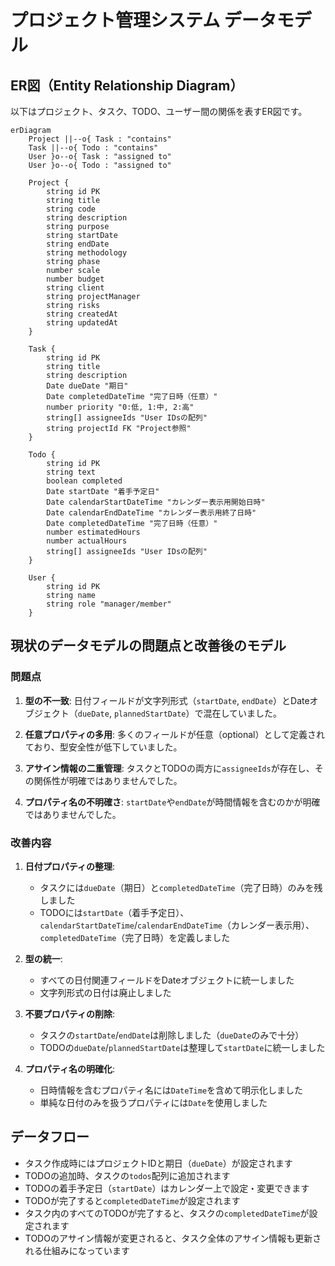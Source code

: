 # プロジェクト管理システム データモデル

## ER図（Entity Relationship Diagram）

以下はプロジェクト、タスク、TODO、ユーザー間の関係を表すER図です。

```mermaid
erDiagram
    Project ||--o{ Task : "contains"
    Task ||--o{ Todo : "contains"
    User }o--o{ Task : "assigned to"
    User }o--o{ Todo : "assigned to"

    Project {
        string id PK
        string title
        string code
        string description
        string purpose
        string startDate
        string endDate
        string methodology
        string phase
        number scale
        number budget
        string client
        string projectManager
        string risks
        string createdAt
        string updatedAt
    }

    Task {
        string id PK
        string title
        string description
        Date dueDate "期日"
        Date completedDateTime "完了日時（任意）"
        number priority "0:低, 1:中, 2:高"
        string[] assigneeIds "User IDsの配列"
        string projectId FK "Project参照"
    }

    Todo {
        string id PK
        string text
        boolean completed
        Date startDate "着手予定日"
        Date calendarStartDateTime "カレンダー表示用開始日時"
        Date calendarEndDateTime "カレンダー表示用終了日時"
        Date completedDateTime "完了日時（任意）"
        number estimatedHours
        number actualHours
        string[] assigneeIds "User IDsの配列"
    }

    User {
        string id PK
        string name
        string role "manager/member"
    }
```

## 現状のデータモデルの問題点と改善後のモデル

### 問題点
1. **型の不一致**: 日付フィールドが文字列形式（`startDate`, `endDate`）とDateオブジェクト（`dueDate`, `plannedStartDate`）で混在していました。

2. **任意プロパティの多用**: 多くのフィールドが任意（optional）として定義されており、型安全性が低下していました。

3. **アサイン情報の二重管理**: タスクとTODOの両方に`assigneeIds`が存在し、その関係性が明確ではありませんでした。

4. **プロパティ名の不明確さ**: `startDate`や`endDate`が時間情報を含むのかが明確ではありませんでした。

### 改善内容
1. **日付プロパティの整理**: 
   - タスクには`dueDate`（期日）と`completedDateTime`（完了日時）のみを残しました
   - TODOには`startDate`（着手予定日）、`calendarStartDateTime`/`calendarEndDateTime`（カレンダー表示用）、`completedDateTime`（完了日時）を定義しました

2. **型の統一**: 
   - すべての日付関連フィールドをDateオブジェクトに統一しました
   - 文字列形式の日付は廃止しました

3. **不要プロパティの削除**: 
   - タスクの`startDate`/`endDate`は削除しました（`dueDate`のみで十分）
   - TODOの`dueDate`/`plannedStartDate`は整理して`startDate`に統一しました

4. **プロパティ名の明確化**: 
   - 日時情報を含むプロパティ名には`DateTime`を含めて明示化しました
   - 単純な日付のみを扱うプロパティには`Date`を使用しました

## データフロー

- タスク作成時にはプロジェクトIDと期日（`dueDate`）が設定されます
- TODOの追加時、タスクの`todos`配列に追加されます
- TODOの着手予定日（`startDate`）はカレンダー上で設定・変更できます
- TODOが完了すると`completedDateTime`が設定されます
- タスク内のすべてのTODOが完了すると、タスクの`completedDateTime`が設定されます
- TODOのアサイン情報が変更されると、タスク全体のアサイン情報も更新される仕組みになっています 